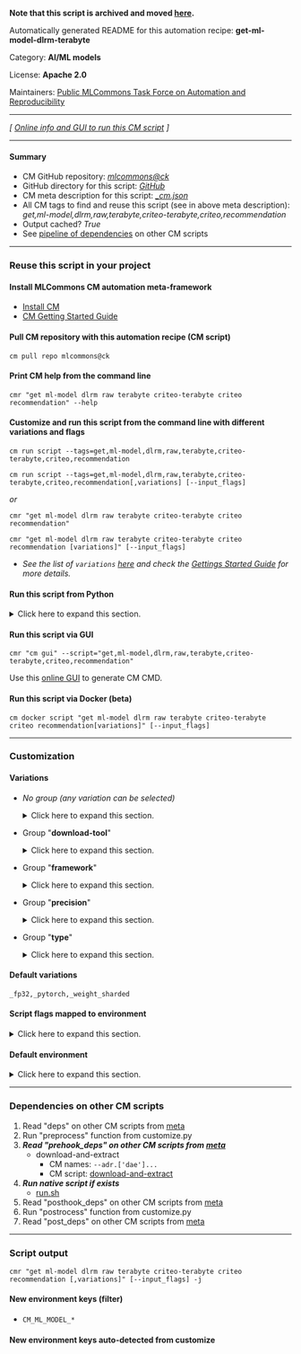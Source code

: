 **Note that this script is archived and moved [here](https://github.com/mlcommons/cm4mlops/tree/main/script/get-ml-model-dlrm-terabyte).**



Automatically generated README for this automation recipe: **get-ml-model-dlrm-terabyte**

Category: **AI/ML models**

License: **Apache 2.0**

Maintainers: [Public MLCommons Task Force on Automation and Reproducibility](https://github.com/mlcommons/ck/blob/master/docs/taskforce.md)

---
*[ [Online info and GUI to run this CM script](https://access.cknowledge.org/playground/?action=scripts&name=get-ml-model-dlrm-terabyte,8fa7582c603a4db3) ]*

---
#### Summary

* CM GitHub repository: *[mlcommons@ck](https://github.com/mlcommons/ck/tree/dev/cm-mlops)*
* GitHub directory for this script: *[GitHub](https://github.com/mlcommons/ck/tree/dev/cm-mlops/script/get-ml-model-dlrm-terabyte)*
* CM meta description for this script: *[_cm.json](_cm.json)*
* All CM tags to find and reuse this script (see in above meta description): *get,ml-model,dlrm,raw,terabyte,criteo-terabyte,criteo,recommendation*
* Output cached? *True*
* See [pipeline of dependencies](#dependencies-on-other-cm-scripts) on other CM scripts


---
### Reuse this script in your project

#### Install MLCommons CM automation meta-framework

* [Install CM](https://access.cknowledge.org/playground/?action=install)
* [CM Getting Started Guide](https://github.com/mlcommons/ck/blob/master/docs/getting-started.md)

#### Pull CM repository with this automation recipe (CM script)

```cm pull repo mlcommons@ck```

#### Print CM help from the command line

````cmr "get ml-model dlrm raw terabyte criteo-terabyte criteo recommendation" --help````

#### Customize and run this script from the command line with different variations and flags

`cm run script --tags=get,ml-model,dlrm,raw,terabyte,criteo-terabyte,criteo,recommendation`

`cm run script --tags=get,ml-model,dlrm,raw,terabyte,criteo-terabyte,criteo,recommendation[,variations] [--input_flags]`

*or*

`cmr "get ml-model dlrm raw terabyte criteo-terabyte criteo recommendation"`

`cmr "get ml-model dlrm raw terabyte criteo-terabyte criteo recommendation [variations]" [--input_flags]`


* *See the list of `variations` [here](#variations) and check the [Gettings Started Guide](https://github.com/mlcommons/ck/blob/dev/docs/getting-started.md) for more details.*

#### Run this script from Python

<details>
<summary>Click here to expand this section.</summary>

```python

import cmind

r = cmind.access({'action':'run'
                  'automation':'script',
                  'tags':'get,ml-model,dlrm,raw,terabyte,criteo-terabyte,criteo,recommendation'
                  'out':'con',
                  ...
                  (other input keys for this script)
                  ...
                 })

if r['return']>0:
    print (r['error'])

```

</details>


#### Run this script via GUI

```cmr "cm gui" --script="get,ml-model,dlrm,raw,terabyte,criteo-terabyte,criteo,recommendation"```

Use this [online GUI](https://cKnowledge.org/cm-gui/?tags=get,ml-model,dlrm,raw,terabyte,criteo-terabyte,criteo,recommendation) to generate CM CMD.

#### Run this script via Docker (beta)

`cm docker script "get ml-model dlrm raw terabyte criteo-terabyte criteo recommendation[variations]" [--input_flags]`

___
### Customization


#### Variations

  * *No group (any variation can be selected)*
    <details>
    <summary>Click here to expand this section.</summary>

    * `_debug`
      - Environment variables:
        - *CM_ML_MODEL_DEBUG*: `yes`
      - Workflow:
    * `_onnx,fp32`
      - Environment variables:
        - *CM_ML_MODEL_ACCURACY*: `0.8025`
        - *CM_PACKAGE_URL*: `https://dlrm.s3-us-west-1.amazonaws.com/models/tb00_40M.onnx.tar`
        - *CM_UNTAR*: `yes`
        - *CM_ML_MODEL_FILE*: `tb00_40M.onnx`
        - *CM_ML_MODEL_DLRM_MAX_INDEX_RANGE*: `40000000`
      - Workflow:
    * `_onnx,fp32,debug`
      - Environment variables:
        - *CM_ML_MODEL_ACCURACY*: `0.8107`
        - *CM_PACKAGE_URL*: `https://dlrm.s3-us-west-1.amazonaws.com/models/tb0875_10M.onnx.tar`
        - *CM_ML_MODEL_DLRM_MAX_INDEX_RANGE*: `10000000`
        - *CM_UNTAR*: `yes`
        - *CM_ML_MODEL_FILE*: `tb0875_10M.onnx`
      - Workflow:
    * `_pytorch,fp32`
      - Environment variables:
        - *CM_ML_MODEL_ACCURACY*: `0.8025`
        - *CM_PACKAGE_URL*: `https://dlrm.s3-us-west-1.amazonaws.com/models/tb00_40M.pt`
        - *CM_ML_MODEL_DLRM_MAX_INDEX_RANGE*: `40000000`
        - *CM_DOWNLOAD_CHECKSUM*: `2d49a5288cddb37c3c64860a06d79bb9`
      - Workflow:
    * `_pytorch,fp32,debug`
      - Environment variables:
        - *CM_ML_MODEL_ACCURACY*: `0.8107`
        - *CM_PACKAGE_URL*: `https://dlrm.s3-us-west-1.amazonaws.com/models/tb0875_10M.pt`
        - *CM_ML_MODEL_DLRM_MAX_INDEX_RANGE*: `10000000`
      - Workflow:
    * `_pytorch,fp32,weight_sharded`
      - Environment variables:
        - *CM_ML_MODEL_ACCURACY*: `0.8025`
        - *CM_ML_MODEL_DLRM_MAX_INDEX_RANGE*: `40000000`
        - *CM_ML_MODEL_FILE*: `model_weights`
        - *CM_TMP_MODEL_ADDITIONAL_NAME*: ``
        - *CM_DOWNLOAD_CHECKSUM*: ``
      - Workflow:
    * `_pytorch,fp32,weight_sharded,rclone`
      - Environment variables:
        - *CM_RCLONE_CONFIG_CMD*: `rclone config create mlc-inference s3 provider=Cloudflare access_key_id=f65ba5eef400db161ea49967de89f47b secret_access_key=fbea333914c292b854f14d3fe232bad6c5407bf0ab1bebf78833c2b359bdfd2b endpoint=https://c2686074cb2caf5cbaf6d134bdba8b47.r2.cloudflarestorage.com`
        - *CM_PACKAGE_URL*: `mlc-inference:mlcommons-inference-wg-public/model_weights`
      - Workflow:
    * `_pytorch,fp32,weight_sharded,wget`
      - Environment variables:
        - *CM_PACKAGE_URL*: `https://cloud.mlcommons.org/index.php/s/XzfSeLgW8FYfR3S/download`
        - *CM_DAE_EXTRACT_DOWNLOADED*: `yes`
        - *CM_DOWNLOAD_FILENAME*: `download`
        - *CM_EXTRACT_UNZIP*: `yes`
      - Workflow:

    </details>


  * Group "**download-tool**"
    <details>
    <summary>Click here to expand this section.</summary>

    * `_rclone`
      - Workflow:
    * `_wget`
      - Workflow:

    </details>


  * Group "**framework**"
    <details>
    <summary>Click here to expand this section.</summary>

    * `_onnx`
      - Environment variables:
        - *CM_ML_MODEL_FRAMEWORK*: `onnx`
      - Workflow:
    * **`_pytorch`** (default)
      - Environment variables:
        - *CM_ML_MODEL_FRAMEWORK*: `pytorch`
        - *CM_TMP_MODEL_ADDITIONAL_NAME*: `dlrm_terabyte.pytorch`
      - Workflow:

    </details>


  * Group "**precision**"
    <details>
    <summary>Click here to expand this section.</summary>

    * **`_fp32`** (default)
      - Environment variables:
        - *CM_ML_MODEL_INPUT_DATA_TYPES*: `fp32`
        - *CM_ML_MODEL_PRECISION*: `fp32`
        - *CM_ML_MODEL_WEIGHT_DATA_TYPES*: `fp32`
      - Workflow:

    </details>


  * Group "**type**"
    <details>
    <summary>Click here to expand this section.</summary>

    * **`_weight_sharded`** (default)
      - Environment variables:
        - *CM_DLRM_MULTIHOT_MODEL*: `yes`
      - Workflow:

    </details>


#### Default variations

`_fp32,_pytorch,_weight_sharded`

#### Script flags mapped to environment
<details>
<summary>Click here to expand this section.</summary>

* `--dir=value`  &rarr;  `CM_DOWNLOAD_PATH=value`
* `--download_path=value`  &rarr;  `CM_DOWNLOAD_PATH=value`
* `--to=value`  &rarr;  `CM_DOWNLOAD_PATH=value`

**Above CLI flags can be used in the Python CM API as follows:**

```python
r=cm.access({... , "dir":...}
```

</details>

#### Default environment

<details>
<summary>Click here to expand this section.</summary>

These keys can be updated via `--env.KEY=VALUE` or `env` dictionary in `@input.json` or using script flags.


</details>

___
### Dependencies on other CM scripts


  1. Read "deps" on other CM scripts from [meta](https://github.com/mlcommons/ck/tree/dev/cm-mlops/script/get-ml-model-dlrm-terabyte/_cm.json)
  1. Run "preprocess" function from customize.py
  1. ***Read "prehook_deps" on other CM scripts from [meta](https://github.com/mlcommons/ck/tree/dev/cm-mlops/script/get-ml-model-dlrm-terabyte/_cm.json)***
     * download-and-extract
       * CM names: `--adr.['dae']...`
       - CM script: [download-and-extract](https://github.com/mlcommons/ck/tree/master/cm-mlops/script/download-and-extract)
  1. ***Run native script if exists***
     * [run.sh](https://github.com/mlcommons/ck/tree/dev/cm-mlops/script/get-ml-model-dlrm-terabyte/run.sh)
  1. Read "posthook_deps" on other CM scripts from [meta](https://github.com/mlcommons/ck/tree/dev/cm-mlops/script/get-ml-model-dlrm-terabyte/_cm.json)
  1. Run "postrocess" function from customize.py
  1. Read "post_deps" on other CM scripts from [meta](https://github.com/mlcommons/ck/tree/dev/cm-mlops/script/get-ml-model-dlrm-terabyte/_cm.json)

___
### Script output
`cmr "get ml-model dlrm raw terabyte criteo-terabyte criteo recommendation [,variations]" [--input_flags] -j`
#### New environment keys (filter)

* `CM_ML_MODEL_*`
#### New environment keys auto-detected from customize
